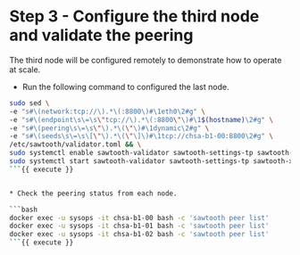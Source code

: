 # Step 3 - Configure the third node and validate the peering

The third node will be configured remotely to demonstrate how to operate at scale.

* Run the following command to configured the last node.

```bash
sudo sed \
-e "s#\(network:tcp://\).*\(:8800\)#\1eth0\2#g" \
-e "s#\(endpoint\s\=\s\"tcp://\).*\(:8800\"\)#\1$(hostname)\2#g" \
-e "s#\(peering\s\=\s\"\).*\(\"\)#\1dynamic\2#g" \
-e "s#\(seeds\s\=\s\[\"\).*\(\"\]\)#\1tcp://chsa-b1-00:8800\2#g" \
/etc/sawtooth/validator.toml && \
sudo systemctl enable sawtooth-validator sawtooth-settings-tp sawtooth-xo-tp-python sawtooth-rest-api && \
sudo systemctl start sawtooth-validator sawtooth-settings-tp sawtooth-xo-tp-python sawtooth-rest-api
```{{ execute }}


* Check the peering status from each node.

```bash
docker exec -u sysops -it chsa-b1-00 bash -c 'sawtooth peer list'
docker exec -u sysops -it chsa-b1-01 bash -c 'sawtooth peer list'
docker exec -u sysops -it chsa-b1-02 bash -c 'sawtooth peer list'
```{{ execute }}

